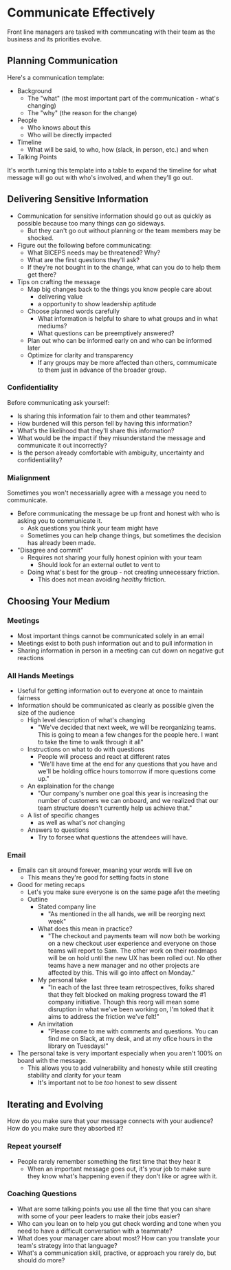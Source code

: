 # Communicate Effectively
Front line managers are tasked with communcating with their team as the business and its priorities evolve.

## Planning Communication
Here's a communication template:
- Background
  - The "what" (the most important part of the communication - what's changing)
  - The "why" (the reason for the change)
- People
  - Who knows about this
  - Who will be directly impacted
- Timeline
  - What will be said, to who, how (slack, in person, etc.) and when
- Talking Points

It's worth turning this template into a table to expand the timeline for what message will go out with who's involved, and when they'll go out.

## Delivering Sensitive Information
- Communication for sensitive information should go out as quickly as possible because too many things can go sideways.
  - But they can't go out without planning or the team members may be shocked.
- Figure out the following before communicating:
  - What BICEPS needs may be threatened? Why?
  - What are the first questions they'll ask?
  - If they're not bought in to the change, what can you do to help them get there?
- Tips on crafting the message
  - Map big changes back to the things you know people care about
    - delivering value
    - a opportunity to show leadership aptitude
  - Choose planned words carefully
    - What information is helpful to share to what groups and in what mediums?
    - What questions can be preemptively answered?
  - Plan out who can be informed early on and who can be informed later
  - Optimize for clarity and transparency
    - If any groups may be more affected than others, commumicate to them just in advance of the broader group.

### Confidentiality
Before communicating ask yourself:
- Is sharing this information fair to them and other teammates?
- How burdened will this person fell by having this information?
- What's the likelihood that they'll share this information?
- What would be the impact if they misunderstand the message and communicate it out incorrectly?
- Is the person already comfortable with ambiguity, uncertainty and confidentiallity?

### Mialignment
Sometimes you won't necessarially agree with a message you need to communicate.
- Before communicating the message be up front and honest with who is asking you to communicate it.
  - Ask questions you think your team might have
  - Sometimes you can help change things, but sometimes the decision has already been made.
- "Disagree and commit"
  - Requires not sharing your fully honest opinion with your team
    - Should look for an external outlet to vent to
  - Doing what's best for the group - not creating unnecessary friction.
    - This does not mean avoiding _healthy_ friction.

## Choosing Your Medium
### Meetings
- Most important things cannot be communicated solely in an email
- Meetings exist to both push information out and to pull information in
- Sharing information in person in a meeting can cut down on negative gut reactions

### All Hands Meetings
- Useful for getting information out to everyone at once to maintain fairness
- Information should be communicated as clearly as possible given the size of the audience
  - High level description of what's changing
    - "We've decided that next week, we will be reorganizing teams. This is going to mean a few changes for the people here. I want to take the time to walk through it all"
  - Instructions on what to do with questions
    - People will process and react at different rates
    - "We'll have time at the end for any questions that you have and we'll be holding office hours tomorrow if more questions come up."
  - An explaination for the change
    - "Our company's number one goal this year is increasing the number of customers we can onboard, and we realized that our team structure doesn't currently help us achieve that."
  - A list of specific changes
    - as well as what's _not_ changing
  - Answers to questions
    - Try to forsee what questions the attendees will have.

### Email
- Emails can sit around forever, meaning your words will live on
  - This means they're good for setting facts in stone
- Good for meting recaps
  - Let's you make sure everyone is on the same page afet the meeting
  - Outline
    - Stated company line
      - "As mentioned in the all hands, we will be reorging next week"
    - What does this mean in practice?
      - "The checkout and payments team will now both be working on a new checkout user experience and everyone on those teams will report to Sam. The other work on their roadmaps will be on hold until the new UX has been rolled out. No other teams have a new manager and no other projects are affected by this. This will go into affect on Monday."
    - My personal take
      - "In each of the last three team retrospectives, folks shared that they felt blocked on making progress toward the #1 company initiative. Though this reorg will mean some disruption in what we've been working on, I'm toked that it aims to address the friction we've felt!"
    - An invitation
      - "Please come to me with comments and questions. You can find me on Slack, at my desk, and at my ofice hours in the library on Tuesdays!"
- The personal take is very important especially when you aren't 100% on board with the message.
  - This allows you to add vulnerability and honesty while still creating stability and clarity for your team
    - It's important not to be _too_ honest to sew dissent

## Iterating and Evolving
How do you make sure that your message connects with your audience? How do you make sure they absorbed it?

### Repeat yourself
- People rarely remember something the first time that they hear it
  - When an important message goes out, it's your job to make sure they know what's happening even if they don't like or agree with it.

### Coaching Questions
- What are some talking points you use all the time that you can share with some of your peer leaders to make their jobs easier?
- Who can you lean on to help you gut check wording and tone when you need to have a difficult conversation with a teammate?
- What does your manager care about most? How can you translate your team's strategy into that language?
- What's a communication skill, practive, or approach you rarely do, but should do more?

